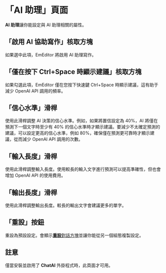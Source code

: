 # 「AI 助理」頁面

**AI 助理**讓你能設定與 AI 助理相關的屬性。

## 「啟用 AI 協助寫作」核取方塊

如果選中此項，EmEditor 將啟用 AI 助理寫作。

## 「僅在按下 Ctrl+Space 時顯示建議」核取方塊

如果勾選此項，EmEditor 僅在您按下快速鍵 Ctrl+Space 時顯示建議，這有助于減少 OpenAI API 調用的頻率。

## 「信心水準」滑桿

使用此滑桿調整 AI 決策的信心水準。例如，如果將置信設定為 40%，AI 將僅在預測下一個文字時至少有 40% 的信心水準時才顯示建議。要減少不太確定預測的建議，可以設定更高的信心水準，例如 80%，確保僅在預測更可靠時才顯示建議，從而減少 OpenAI API 調用的次數。

## 「輸入長度」滑桿

使用此滑桿調整輸入長度。使用較長的輸入文字進行預測可以提高準確性，但也會增加 OpenAI API 的使用費用。

## 「輸出長度」滑桿

使用此滑桿調整輸出長度。較長的輸出文字會建議更多的單字。

## 「重設」按鈕

重設為預設設定。會顯示[**重設**對話方塊](../reset/index)並讓你能從另一個組態複製設定。

## 註意

僅當安裝並啟用了 **ChatAI** 外掛程式時，此頁面才可用。
